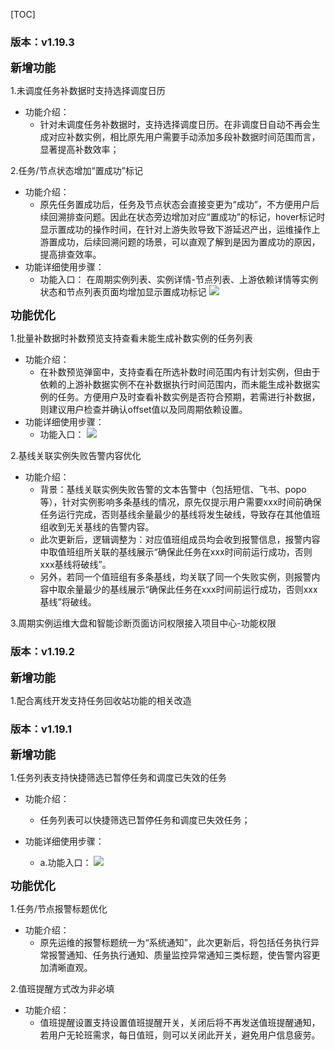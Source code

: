 [TOC]

### 版本：v1.19.3

<font size="4">**新增功能**</font>

1.未调度任务补数据时支持选择调度日历  
- 功能介绍：  
	- 针对未调度任务补数据时，支持选择调度日历。在非调度日自动不再会生成对应补数实例，相比原先用户需要手动添加多段补数据时间范围而言，显著提高补数效率；  

2.任务/节点状态增加“置成功”标记  

- 功能介绍：  
	- 原先任务置成功后，任务及节点状态会直接变更为“成功”，不方便用户后续回溯排查问题。因此在状态旁边增加对应“置成功”的标记，hover标记时显示置成功的操作时间，在针对上游失败导致下游延迟产出，运维操作上游置成功，后续回溯问题的场景，可以直观了解到是因为置成功的原因，提高排查效率。  
- 功能详细使用步骤：
	- 功能入口：  在周期实例列表、实例详情-节点列表、上游依赖详情等实例状态和节点列表页面均增加显示置成功标记
![](../attachments/202504/18352452a799609f.png)

<font size="4">**功能优化**</font>

1.批量补数据时补数预览支持查看未能生成补数实例的任务列表  
- 功能介绍：  
	- 在补数预览弹窗中，支持查看在所选补数时间范围内有计划实例，但由于依赖的上游补数据实例不在补数据执行时间范围内，而未能生成补数据实例的任务。方便用户及时查看补数实例是否符合预期，若需进行补数据，则建议用户检查并确认offset值以及同周期依赖设置。  
- 功能详细使用步骤：
	- 功能入口：
	![](../attachments/202504/183523cb34c876f7.png)
	

2.基线关联实例失败告警内容优化  
- 功能介绍：  
	- 背景：基线关联实例失败告警的文本告警中（包括短信、飞书、popo等），针对实例影响多条基线的情况，原先仅提示用户需要xxx时间前确保任务运行完成，否则基线余量最少的基线将发生破线，导致存在其他值班组收到无关基线的告警内容。
	- 此次更新后，逻辑调整为：对应值班组成员均会收到报警信息，报警内容中取值班组所关联的基线展示“确保此任务在xxx时间前运行成功，否则xxx基线将破线”。  
	- 另外，若同一个值班组有多条基线，均关联了同一个失败实例，则报警内容中取余量最少的基线展示“确保此任务在xxx时间前运行成功，否则xxx基线”将破线。  

3.周期实例运维大盘和智能诊断页面访问权限接入项目中心-功能权限  



### 版本：v1.19.2

<font size="4">**新增功能**</font>

1.配合离线开发支持任务回收站功能的相关改造

### 版本：v1.19.1

<font size="4">**新增功能**</font>

1.任务列表支持快捷筛选已暂停任务和调度已失效的任务

- 功能介绍：
	- 任务列表可以快捷筛选已暂停任务和调度已失效任务；

- 功能详细使用步骤：
	- a.功能入口：
		 ![](../attachments/202503/182c97a423cc75bf.png)


<font size="4">**功能优化**</font>

1.任务/节点报警标题优化  

- 功能介绍：  
	- 原先运维的报警标题统一为“系统通知”，此次更新后，将包括任务执行异常报警通知、任务执行通知、质量监控异常通知三类标题，使告警内容更加清晰直观。  
	
2.值班提醒方式改为非必填  

- 功能介绍：  
	- 值班提醒设置支持设置值班提醒开关，关闭后将不再发送值班提醒通知，若用户无轮班需求，每日值班，则可以关闭此开关，避免用户信息疲劳。